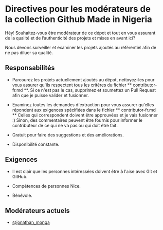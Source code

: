 # Directives pour les modérateurs de la collection Github Made in Nigeria

Héy! Souhaitez-vous être modérateur de ce dépot et tout en vous assurant de la qualité et de l’authenticité des projets et mises en avant ici?

Nous devons surveiller et examiner les projets ajoutés au référentiel afin de ne pas diluer sa qualité.

## Responsabilités

* Parcourez les projets actuellement ajoutés au dépot, nettoyez-les pour vous assurer qu'ils respectent tous les critères du fichier ** contributor-fr.md **. Si ce n'est pas le cas, supprimez et soumettez un Pull Request afin que je puisse valider et fusionner.

* Examinez toutes les demandes d'extraction pour vous assurer qu'elles répondent aux exigences spécifiées dans le fichier ** contributor-fr.md ** Celles qui correspondent doivent être approuvées et je vais fusionner :) Sinon, des commentaires peuvent être fournis pour informer le contributeur de ce qui ne va pas ou qui doit être fait.

* Gratuit pour faire des suggestions et des améliorations.

* Disponibilité constante.

## Exigences

* Il est clair que les personnes intéressées doivent être à l'aise avec Git et GitHub.

* Compétences de personnes Nice.

* Bénévole.

## Modérateurs actuels

* [@jonathan_monga](https://twitter.com/jonathan_monga)

